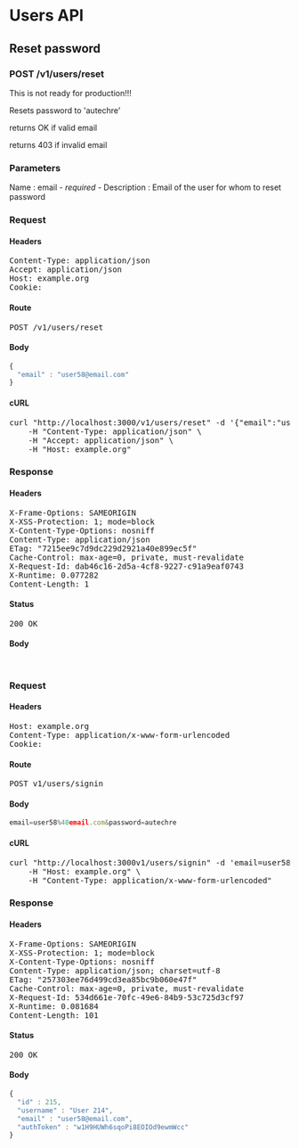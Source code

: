# Users API

## Reset password

### POST /v1/users/reset

This is not ready for production!!!

Resets password to &#39;autechre&#39;

returns OK if valid email

returns 403 if invalid email

### Parameters

Name : email *- required -*
Description : Email of the user for whom to reset password

### Request

#### Headers

<pre>Content-Type: application/json
Accept: application/json
Host: example.org
Cookie: </pre>

#### Route

<pre>POST /v1/users/reset</pre>

#### Body
```javascript
{
  "email" : "user58@email.com"
}
```


#### cURL

<pre class="request">curl &quot;http://localhost:3000/v1/users/reset&quot; -d &#39;{&quot;email&quot;:&quot;user58@email.com&quot;}&#39; -X POST \
	-H &quot;Content-Type: application/json&quot; \
	-H &quot;Accept: application/json&quot; \
	-H &quot;Host: example.org&quot;</pre>

### Response

#### Headers

<pre>X-Frame-Options: SAMEORIGIN
X-XSS-Protection: 1; mode=block
X-Content-Type-Options: nosniff
Content-Type: application/json
ETag: &quot;7215ee9c7d9dc229d2921a40e899ec5f&quot;
Cache-Control: max-age=0, private, must-revalidate
X-Request-Id: dab46c16-2d5a-4cf8-9227-c91a9eaf0743
X-Runtime: 0.077282
Content-Length: 1</pre>

#### Status

<pre>200 OK</pre>

#### Body

```javascript
 
```
### Request

#### Headers

<pre>Host: example.org
Content-Type: application/x-www-form-urlencoded
Cookie: </pre>

#### Route

<pre>POST v1/users/signin</pre>

#### Body
```javascript
email=user58%40email.com&password=autechre
```


#### cURL

<pre class="request">curl &quot;http://localhost:3000v1/users/signin&quot; -d &#39;email=user58%40email.com&amp;password=autechre&#39; -X POST \
	-H &quot;Host: example.org&quot; \
	-H &quot;Content-Type: application/x-www-form-urlencoded&quot;</pre>

### Response

#### Headers

<pre>X-Frame-Options: SAMEORIGIN
X-XSS-Protection: 1; mode=block
X-Content-Type-Options: nosniff
Content-Type: application/json; charset=utf-8
ETag: &quot;257303ee76d499cd3ea85bc9b060e47f&quot;
Cache-Control: max-age=0, private, must-revalidate
X-Request-Id: 534d661e-70fc-49e6-84b9-53c725d3cf97
X-Runtime: 0.081684
Content-Length: 101</pre>

#### Status

<pre>200 OK</pre>

#### Body

```javascript
{
  "id" : 215,
  "username" : "User 214",
  "email" : "user58@email.com",
  "authToken" : "w1H9HUWh6sqoPi8EOIOd9ewmWcc"
}
```
